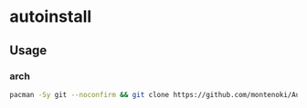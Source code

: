 # autoinstall

## Usage

### arch

```bash
pacman -Sy git --noconfirm && git clone https://github.com/montenoki/AutoInstall.git && cd AutoInstall && chmod a+x arch.sh && ./arch.sh
```

